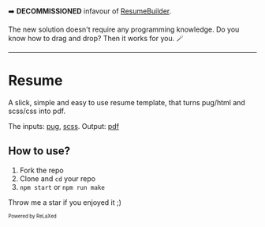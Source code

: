 ➡️ **DECOMMISSIONED** infavour of [ResumeBuilder](https://github.com/saeedseyfi/resume-builder).

The new solution doesn't require any programming knowledge. Do you know how to drag and drop? Then it works for you. 🪄

---

# Resume
A slick, simple and easy to use resume template, that turns pug/html and scss/css into pdf.

The inputs: [pug](https://github.com/saeedseyfi/resume/blob/master/resume.pug), [scss](https://github.com/saeedseyfi/resume/blob/master/resume.scss).
Output: [pdf](https://github.com/saeedseyfi/resume/blob/master/resume.pdf)

## How to use?
1. Fork the repo
2. Clone and `cd` your repo
3. `npm start` or `npm run make`

Throw me a star if you enjoyed it ;)

<sub><sup>Powered by ReLaXed</sup></sub>
